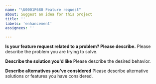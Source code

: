 ```yaml
---
name: "\U0001F680 Feature request"
about: Suggest an idea for this project
title: ''
labels: 'enhancement'
assignees: ''

---
```


<!--
Thank you for suggesting an idea to make this project better.

Please fill in as much of the template below as you're able.
-->

**Is your feature request related to a problem? Please describe.**
Please describe the problem you are trying to solve.

**Describe the solution you'd like**
Please describe the desired behavior.

**Describe alternatives you've considered**
Please describe alternative solutions or features you have considered.
